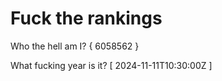 # Fuck the rankings

Who the hell am I?
{ 6058562 }

What fucking year is it?
[ 2024-11-11T10:30:00Z ]
